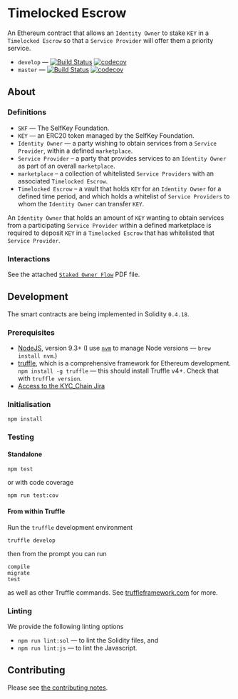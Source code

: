 # Timelocked Escrow

An Ethereum contract that allows an `Identity Owner` to stake `KEY` in a `Timelocked Escrow` so that a `Service Provider` will offer them a priority service.

* `develop` — [![Build Status](https://www.travis-ci.org/SelfKeyFoundation/timelocked-escrow.svg?branch=develop)](https://www.travis-ci.org/SelfKeyFoundation/timelocked-escrow) [![codecov](https://codecov.io/gh/SelfKeyFoundation/timelocked-escrow/branch/develop/graph/badge.svg)](https://codecov.io/gh/SelfKeyFoundation/timelocked-escrow)
* `master` — [![Build Status](https://www.travis-ci.org/SelfKeyFoundation/timelocked-escrow.svg?branch=master)](https://www.travis-ci.org/SelfKeyFoundation/timelocked-escrow) [![codecov](https://codecov.io/gh/SelfKeyFoundation/timelocked-escrow/branch/master/graph/badge.svg)](https://codecov.io/gh/SelfKeyFoundation/timelocked-escrow)

## About

### Definitions

* `SKF` — The SelfKey Foundation.
* `KEY` — an ERC20 token managed by the SelfKey Foundation.
* `Identity Owner` — a party wishing to obtain services from a `Service Provider`, within a defined `marketplace`.
* `Service Provider` – a party that provides services to an `Identity Owner` as part of an overall `marketplace`.
* `marketplace` – a collection of whitelisted `Service Providers` with an associated `Timelocked Escrow`.
* `Timelocked Escrow` – a vault that holds `KEY` for an `Identity Owner` for a defined time period, and which holds a whitelist of `Service Providers` to whom the `Identity Owner` can transfer `KEY`.

An `Identity Owner` that holds an amount of `KEY` wanting to obtain services from a participating `Service Provider` within a defined marketplace is required to deposit `KEY` in a `Timelocked Escrow` that has whitelisted that `Service Provider`.

### Interactions

See the attached [`Staked Owner Flow`](staked_owner_flow.pdf) PDF file.

## Development

The smart contracts are being implemented in Solidity `0.4.18`.

### Prerequisites

* [NodeJS](htps://nodejs.org), version 9.3+ (I use [`nvm`](https://github.com/creationix/nvm) to manage Node versions — `brew install nvm`.)
* [truffle](http://truffleframework.com/), which is a comprehensive framework for Ethereum development. `npm install -g truffle` — this should install Truffle v4+.  Check that with `truffle version`.
* [Access to the KYC_Chain Jira](https://kyc-chain.atlassian.net)

### Initialisation

    npm install

### Testing

#### Standalone

    npm test

or with code coverage

    npm run test:cov

#### From within Truffle

Run the `truffle` development environment

    truffle develop

then from the prompt you can run

    compile
    migrate
    test

as well as other Truffle commands. See [truffleframework.com](http://truffleframework.com) for more.

### Linting

We provide the following linting options

* `npm run lint:sol` — to lint the Solidity files, and
* `npm run lint:js` — to lint the Javascript.

## Contributing

Please see [the contributing notes](CONTRIBUTING.md).
